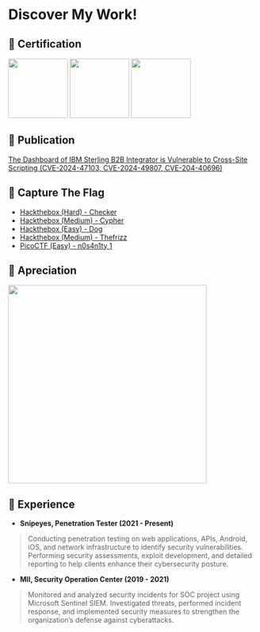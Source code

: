# Discover My Work!
## 📜 Certification
<img src="https://github.com/user-attachments/assets/ba349c21-2207-43fc-8677-c8bd631f2846" height=120> <img src="https://github.com/user-attachments/assets/08c7dc04-f660-4697-b396-1d033df3dd5b" height=120> <img src="https://github.com/user-attachments/assets/27d1ea99-f282-403b-b146-2f96c56c5a53" height=120>


## 📑 Publication
[The Dashboard of IBM Sterling B2B Integrator is Vulnerable to Cross-Site Scripting (CVE-2024-47103, CVE-2024-49807, CVE-204-40696)](https://www.ibm.com/support/pages/node/7182011)


## 🏁 Capture The Flag
- [Hackthebox (Hard) - Checker](https://github.com/aldisat/hekdebok/blob/main/HTB%20Hard%20-%20Checker/Hackthebox%20-%20Checker.md)
- [Hackthebox (Medium) - Cypher](https://github.com/aldisat/hekdebok/blob/main/HTB%20Medium%20-%20Cypher/Hackthebox%20-%20Cypher.md)
- [Hackthebox (Easy) - Dog](https://github.com/aldisat/hekdebok/blob/main/HTB%20Easy%20-%20Dog/Hackthebox%20-%20Dog.md)
- [Hackthebox (Medium) - Thefrizz](https://github.com/aldisat/hekdebok/blob/main/HTB%20Medium%20-%20TheFrizz/Hackthebox%20-%20TheFrizz.md)
- [PicoCTF (Easy) - n0s4n1ty 1](https://github.com/aldisat/hekdebok/blob/main/PicoCTF%20Practice%20(Easy)%20-%20n0s4n1ty%201/n0s4n1ty%201.md)


## 🙌 Apreciation
<img src="https://github.com/user-attachments/assets/27efdb69-34b8-49a1-b1f8-a5ccbc7a13d1" width=400>


## 💼 Experience
- **Snipeyes, Penetration Tester (2021 - Present)**
> Conducting penetration testing on web applications, APIs, Android, iOS, and network infrastructure to identify security vulnerabilities. Performing security assessments, exploit development, and detailed reporting to help clients enhance their cybersecurity posture.
- **MII, Security Operation Center (2019 - 2021)**
> Monitored and analyzed security incidents for SOC project using Microsoft Sentinel SIEM. Investigated threats, performed incident response, and implemented security measures to strengthen the organization’s defense against cyberattacks.
